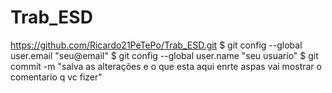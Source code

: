 # Trab_ESD
https://github.com/Ricardo21PeTePo/Trab_ESD.git
$ git config --global user.email "seu@email"
$ git config --global user.name "seu usuario"
$ git commit -m "salva as alterações e o que esta aqui enrte aspas vai mostrar o comentario q vc fizer"
